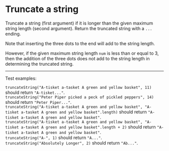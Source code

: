 # Truncate a string

Truncate a string (first argument) if it is longer than the given maximum string length (second argument). Return the truncated string with a `...` ending.

Note that inserting the three dots to the end will add to the string length.

However, if the given maximum string length `num` is less than or equal to 3, then the addition of the three dots does not add to the string length in determining the truncated string.

---

Test examples:

`truncateString("A-tisket a-tasket A green and yellow basket", 11)` should return `"A-tisket..."`.\
`truncateString("Peter Piper picked a peck of pickled peppers", 14)` should return `"Peter Piper..."`.\
`truncateString("A-tisket a-tasket A green and yellow basket", "A-tisket a-tasket A green and yellow basket".length)` should return `"A-tisket a-tasket A green and yellow basket"`.\
`truncateString("A-tisket a-tasket A green and yellow basket", "A-tisket a-tasket A green and yellow basket".length + 2)` should return `"A-tisket a-tasket A green and yellow basket"`.\
`truncateString("A-", 1)` should return `"A..."`.\
`truncateString("Absolutely Longer", 2)` should return `"Ab..."`.